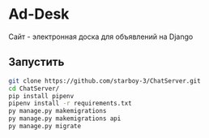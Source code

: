 # Ad-Desk
Cайт - электронная доска для объявлений на Django

## Запустить
```bash
git clone https://github.com/starboy-3/ChatServer.git
cd ChatServer/
pip install pipenv
pipenv install -r requirements.txt
py manage.py makemigrations
py manage.py makemigrations api
py manage.py migrate
```
